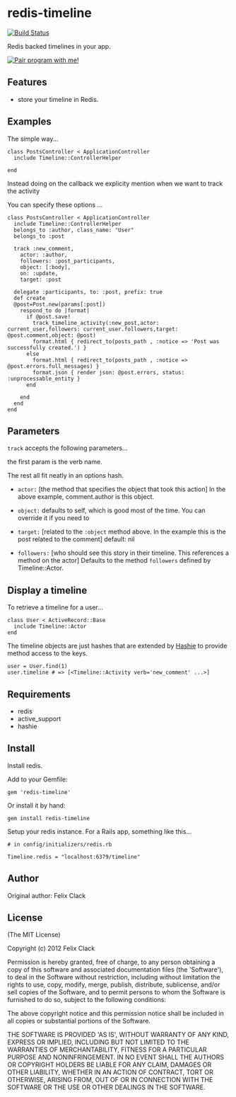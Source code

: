 redis-timeline
===========

[![Build Status](https://travis-ci.org/felixclack/redis-timeline.png?branch=master)](https://travis-ci.org/felixclack/redis-timeline)

Redis backed timelines in your app.

<a href="mailto:felixclack+pairwithme@gmail.com" title="Pair program with me!">
  <img src="http://pairprogramwith.me/badge.png"
        alt="Pair program with me!" />
</a>

Features
--------

* store your timeline in Redis.

Examples
--------

The simple way...

    class PostsController < ApplicationController
      include Timeline::ControllerHelper

    end

Instead doing on the callback we explicity mention when we want to track the activity

You can specify these options ...

    class PostsController < ApplicationController
      include Timeline::ControllerHelper
      belongs_to :author, class_name: "User"
      belongs_to :post

      track :new_comment,
        actor: :author,
        followers: :post_participants,
        object: [:body],
        on: :update,
        target: :post

      delegate :participants, to: :post, prefix: true
      def create
      @post=Post.new(params[:post])
        respond_to do |format|
          if @post.save!
            track_timeline_activity(:new_post,actor: current_user,followers: current_user.followers,target: @post.comment,object: @post) 
            format.html { redirect_to(posts_path , :notice => 'Post was successfully created.') }
          else
            format.html { redirect_to(posts_path , :notice => @post.errors.full_messages) }
            format.json { render json: @post.errors, status: :unprocessable_entity }
          end

        end
      end
    end

Parameters
----------

`track` accepts the following parameters...

the first param is the verb name.

The rest all fit neatly in an options hash.

* `actor:` [the method that specifies the object that took this action]
  In the above example, comment.author is this object.
  

* `object:` defaults to self, which is good most of the time.
  You can override it if you need to

* `target:` [related to the `:object` method above. In the example this is the post related to the comment]
  default: nil

* `followers:` [who should see this story in their timeline. This references a method on the actor]
  Defaults to the method `followers` defined by Timeline::Actor.


Display a timeline
------------------

To retrieve a timeline for a user...

    class User < ActiveRecord::Base
      include Timeline::Actor
    end

The timeline objects are just hashes that are extended by [Hashie](http://github.com/intridea/hashie) to provide method access to the keys.

    user = User.find(1)
    user.timeline # => [<Timeline::Activity verb='new_comment' ...>]

Requirements
------------

* redis
* active_support
* hashie

Install
-------

Install redis.

Add to your Gemfile:

    gem 'redis-timeline'

Or install it by hand:

    gem install redis-timeline

Setup your redis instance. For a Rails app, something like this...

    # in config/initializers/redis.rb

    Timeline.redis = "localhost:6379/timeline"

Author
------

Original author: Felix Clack

License
-------

(The MIT License)

Copyright (c) 2012 Felix Clack

Permission is hereby granted, free of charge, to any person obtaining
a copy of this software and associated documentation files (the
'Software'), to deal in the Software without restriction, including
without limitation the rights to use, copy, modify, merge, publish,
distribute, sublicense, and/or sell copies of the Software, and to
permit persons to whom the Software is furnished to do so, subject to
the following conditions:

The above copyright notice and this permission notice shall be
included in all copies or substantial portions of the Software.

THE SOFTWARE IS PROVIDED 'AS IS', WITHOUT WARRANTY OF ANY KIND,
EXPRESS OR IMPLIED, INCLUDING BUT NOT LIMITED TO THE WARRANTIES OF
MERCHANTABILITY, FITNESS FOR A PARTICULAR PURPOSE AND NONINFRINGEMENT.
IN NO EVENT SHALL THE AUTHORS OR COPYRIGHT HOLDERS BE LIABLE FOR ANY
CLAIM, DAMAGES OR OTHER LIABILITY, WHETHER IN AN ACTION OF CONTRACT,
TORT OR OTHERWISE, ARISING FROM, OUT OF OR IN CONNECTION WITH THE
SOFTWARE OR THE USE OR OTHER DEALINGS IN THE SOFTWARE.
